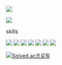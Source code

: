 <img src="https://capsule-render.vercel.app/api?type=waving&color=auto&height=200&section=header&text=JJAHNI+Github!&fontSize=90" />

<a href="https://woodangtangjjani.tistory.com/"><img src="https://img.shields.io/badge/Tistory-000000?style=flat-square&logo=Tistory&logoColor=white"/></a>

skills

<img src="https://img.shields.io/badge/Python-3776AB?style=flat-square&logo=python&logoColor=white"/> <img src="https://img.shields.io/badge/JavaScript-F7DF1E?style=flat-square&logo=JavaScript&logoColor=white"/>   <img src="https://img.shields.io/badge/CSS3-1572B6?style=flat-square&logo=CSS3&logoColor=white"/> <img src="https://img.shields.io/badge/HTML5-E34F26?style=flat-square&logo=HTML5&logoColor=white"/> <img src="https://img.shields.io/badge/MySQL-4479A1?style=flat-square&logo=MySQL&logoColor=white"/> <img src="https://img.shields.io/badge/Kotlin-7F52FF?style=flat-square&logo=Kotlin&logoColor=white"/> <img src="https://img.shields.io/badge/C-A8B9CC?style=flat-square&logo=C&logoColor=white"/>



[![Solved.ac프로필](http://mazassumnida.wtf/api/v2/generate_badge?boj=jjaehani)](https://solved.ac/jjaehani)
